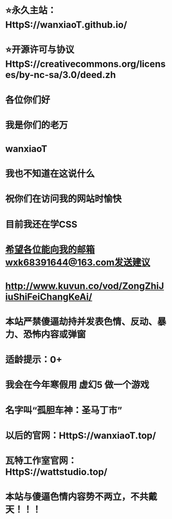 # ⭐️永久主站：HttpS://wanxiaoT.github.io/
# ⭐开源许可与协议HttpS://creativecommons.org/licenses/by-nc-sa/3.0/deed.zh
# 各位你们好
# 我是你们的老万
# wanxiaoT
# 我也不知道在这说什么
# 祝你们在访问我的网站时愉快
# 目前我还在学CSS
# 希望各位能向我的邮箱wxk68391644@163.com发送建议
# http://www.kuvun.co/vod/ZongZhiJiuShiFeiChangKeAi/
# 本站严禁傻逼劫持并发表色情、反动、暴力、恐怖内容或弹窗
# 适龄提示：0+

# 我会在今年寒假用 虚幻5 做一个游戏
# 名字叫“孤胆车神：圣马丁市”
# 以后的官网：HttpS://wanxiaoT.top/
# 瓦特工作室官网：HttpS://wattstudio.top/

# 本站与傻逼色情内容势不两立，不共戴天！！！
